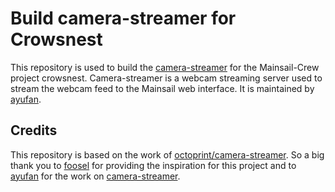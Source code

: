 # Build camera-streamer for Crowsnest
This repository is used to build the [camera-streamer](https://github.com/ayufan/camera-streamer) for the Mainsail-Crew
project crowsnest. Camera-streamer is a webcam streaming server used to stream the webcam feed to the Mainsail web
interface. It is maintained by [ayufan](https://github.com/ayufan).

## Credits
This repository is based on the work of [octoprint/camera-streamer](https://github.com/octoprint/camera-streamer). So a
big thank you to [foosel](https://github.com/foosel) for providing the inspiration for this project and to
[ayufan](https://github.com/ayufan) for the work on [camera-streamer](https://github.com/ayufan/camera-streamer).